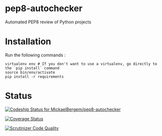pep8-autochecker
================

Automated PEP8 review of Python projects

# Installation

Run the following commands :

    virtualenv env # If you don't want to use a virtualenv, go directly to the `pip install` command
    source bin/env/activate
    pip install -r requirements

# Status

[ ![Codeship Status for MickaelBergem/pep8-autochecker](https://www.codeship.io/projects/14046180-0bae-0132-97d8-062262e0aab7/status)](https://www.codeship.io/projects/32046)

[![Coverage Status](https://coveralls.io/repos/MickaelBergem/pep8-autochecker/badge.png?branch=HEAD)](https://coveralls.io/r/MickaelBergem/pep8-autochecker?branch=HEAD)

[![Scrutinizer Code Quality](https://scrutinizer-ci.com/g/MickaelBergem/pep8-autochecker/badges/quality-score.png?b=master)](https://scrutinizer-ci.com/g/MickaelBergem/pep8-autochecker/?branch=master)

